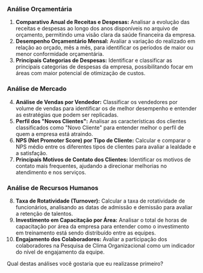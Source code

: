 ### Análise Orçamentária
1.  **Comparativo Anual de Receitas e Despesas:** Analisar a evolução das receitas e despesas ao longo dos anos disponíveis no arquivo de orçamento, permitindo uma visão clara da saúde financeira da empresa.
2.  **Desempenho Orçamentário Mensal:** Avaliar a variação do realizado em relação ao orçado, mês a mês, para identificar os períodos de maior ou menor conformidade orçamentária.
3.  **Principais Categorias de Despesas:** Identificar e classificar as principais categorias de despesas da empresa, possibilitando focar em áreas com maior potencial de otimização de custos.

### Análise de Mercado
4.  **Análise de Vendas por Vendedor:** Classificar os vendedores por volume de vendas para identificar os de melhor desempenho e entender as estratégias que podem ser replicadas.
5.  **Perfil dos "Novos Clientes":** Analisar as características dos clientes classificados como "Novo Cliente" para entender melhor o perfil de quem a empresa está atraindo.
6.  **NPS (Net Promoter Score) por Tipo de Cliente:** Calcular e comparar o NPS médio entre os diferentes tipos de clientes para avaliar a lealdade e a satisfação.
7.  **Principais Motivos de Contato dos Clientes:** Identificar os motivos de contato mais frequentes, ajudando a direcionar melhorias no atendimento e nos serviços.

### Análise de Recursos Humanos
8.  **Taxa de Rotatividade (Turnover):** Calcular a taxa de rotatividade de funcionários, analisando as datas de admissão e demissão para avaliar a retenção de talentos.
9.  **Investimento em Capacitação por Área:** Analisar o total de horas de capacitação por área da empresa para entender como o investimento em treinamento está sendo distribuído entre as equipes.
10. **Engajamento dos Colaboradores:** Avaliar a participação dos colaboradores na Pesquisa de Clima Organizacional como um indicador do nível de engajamento da equipe.

Qual destas análises você gostaria que eu realizasse primeiro?